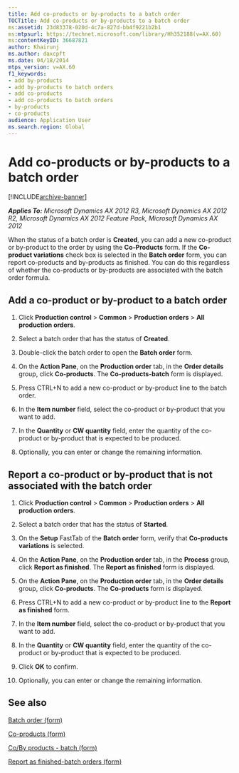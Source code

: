 ```yaml
---
title: Add co-products or by-products to a batch order
TOCTitle: Add co-products or by-products to a batch order
ms:assetid: 23d83378-020d-4c7a-827d-bb4f9221b2b1
ms:mtpsurl: https://technet.microsoft.com/library/Hh352188(v=AX.60)
ms:contentKeyID: 36687821
author: Khairunj
ms.author: daxcpft
ms.date: 04/18/2014
mtps_version: v=AX.60
f1_keywords:
- add by-products
- add by-products to batch orders
- add co-products
- add co-products to batch orders
- by-products
- co-products
audience: Application User
ms.search.region: Global
---
```


# Add co-products or by-products to a batch order 


[!INCLUDE[archive-banner](includes/archive-banner.md)]


_**Applies To:** Microsoft Dynamics AX 2012 R3, Microsoft Dynamics AX 2012 R2, Microsoft Dynamics AX 2012 Feature Pack, Microsoft Dynamics AX 2012_

When the status of a batch order is **Created**, you can add a new co-product or by-product to the order by using the **Co-Products** form. If the **Co-product variations** check box is selected in the **Batch order** form, you can report co-products and by-products as finished. You can do this regardless of whether the co-products or by-products are associated with the batch order formula.

## Add a co-product or by-product to a batch order

1.  Click **Production control** \> **Common** \> **Production orders** \> **All production orders**.

2.  Select a batch order that has the status of **Created**.

3.  Double-click the batch order to open the **Batch order** form.

4.  On the **Action Pane**, on the **Production order** tab, in the **Order details** group, click **Co-products**. The **Co-products-batch** form is displayed.

5.  Press CTRL+N to add a new co-product or by-product line to the batch order.

6.  In the **Item number** field, select the co-product or by-product that you want to add.

7.  In the **Quantity** or **CW quantity** field, enter the quantity of the co-product or by-product that is expected to be produced.

8.  Optionally, you can enter or change the remaining information.

## Report a co-product or by-product that is not associated with the batch order

1.  Click **Production control** \> **Common** \> **Production orders** \> **All production orders**.

2.  Select a batch order that has the status of **Started**.

3.  On the **Setup** FastTab of the **Batch order** form, verify that **Co-products variations** is selected.

4.  On the **Action Pane**, on the **Production order** tab, in the **Process** group, click **Report as finished**. The **Report as finished** form is displayed.

5.  On the **Action Pane**, on the **Production order** tab, in the **Order details** group, click **Co-products**. The **Co-products** form is displayed.

6.  Press CTRL+N to add a new co-product or by-product line to the **Report as finished** form.

7.  In the **Item number** field, select the co-product or by-product that you want to add.

8.  In the **Quantity** or **CW quantity** field, enter the quantity of the co-product or by-product that is expected to be produced.

9.  Click **OK** to confirm.

10. Optionally, you can enter or change the remaining information.

## See also

[Batch order (form)](https://technet.microsoft.com/library/hh352323\(v=ax.60\))

[Co-products (form)](https://technet.microsoft.com/library/hh328754\(v=ax.60\))

[Co/By products - batch (form)](https://technet.microsoft.com/library/hh328643\(v=ax.60\))

[Report as finished-batch orders (form)](https://technet.microsoft.com/library/hh328602\(v=ax.60\))

  


